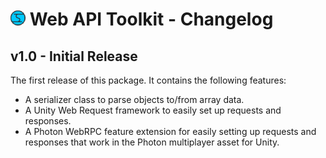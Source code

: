# ![Impossible Odds Logo][Logo] Web API Toolkit - Changelog

## v1.0 - Initial Release

The first release of this package. It contains the following features:

* A serializer class to parse objects to/from array data.
* A Unity Web Request framework to easily set up requests and responses.
* A Photon WebRPC feature extension for easily setting up requests and responses that work in the Photon multiplayer asset for Unity.

[Logo]: ./docs/images/ImpossibleOddsLogo.png
